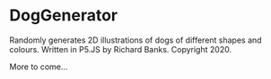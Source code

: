 # DogGenerator

Randomly generates 2D illustrations of dogs of different shapes and colours.
Written in P5.JS by Richard Banks. Copyright 2020.

More to come...
